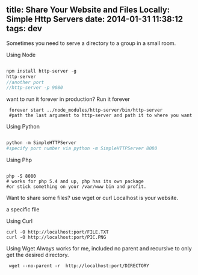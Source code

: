 title: Share Your Website and Files Locally: Simple Http Servers
date: 2014-01-31 11:38:12
tags: dev
---

Sometimes you need to serve a directory to a group in a small room.

Using Node
``` javascript

npm install http-server -g
http-server
//another port
//http-server -p 9080

```
want to run it forever in production? Run it forever
``` shell
 forever start ../node_modules/http-server/bin/http-server
 #path the last argument to http-server and path it to where you want

```

Using Python

``` python

python -m SimpleHTTPServer
#specify port number via python -m SimpleHTTPServer 8080
```
Using Php
``` shell

php -S 8080
# works for php 5.4 and up, php has its own package
#or stick something on your /var/www bin and profit.

```


Want to share some files? use wget or curl
Localhost is your website.

a specific file

Using Curl
``` shell
curl -O http://localhost:port/FILE.TXT
curl -O http://localhost:port/PIC.PNG

```

Using Wget
Always works for me, included no parent and recursive to only get the desired directory.
``` shell
 wget --no-parent -r  http://localhost:port/DIRECTORY
```
